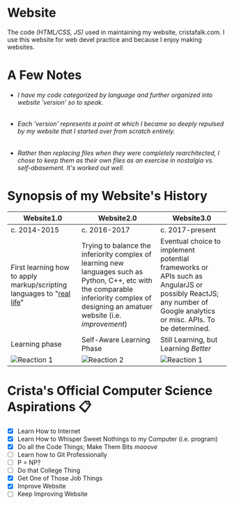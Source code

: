 # Website
The code *(HTML/CSS, JS)* used in maintaining my website, cristafalk.com. I use this website for web devel practice and because I enjoy making websites.

# A Few Notes
* ###### I have my code categorized by language and further organized into website 'version' so to speak.
* ###### Each 'version' represents a point at which I became so deeply repulsed by my website that I started over from scratch entirely.
* ###### Rather than replacing files when they were completely rearchitected, I chose to keep them as their own files as an exercise in nostalgia vs. self-abasement. It's worked out well.

# Synopsis of my Website's History
Website1.0 | Website2.0  | Website3.0 
------------ | ------------- | -------------
c. 2014-2015 | c. 2016-2017 | c. 2017-present
First learning how to apply markup/scripting languages to "[real life](https://en.wikipedia.org/wiki/Real_life)" | Trying to balance the inferiority complex of learning new languages such as Python, C++, etc with the comparable inferiority complex of designing an amatuer website (i.e. *improvement*)| Eventual choice to implement potential frameworks or APIs such as AngularJS or possibly ReactJS; any number of Google analytics or misc. APIs. To be determined.
Learning phase | Self-Aware Learning Phase | Still Learning, but Learning *Better*
![Reaction 1](https://pbs.twimg.com/media/CyhKgy0W8AA8rMQ.jpg) | ![Reaction 2](http://mtncatholic.com/wp-content/uploads/2016/10/6357600113572837231773916132_michael-scott-s-top-tantrums.png) | ![Reaction 1](https://encrypted-tbn0.gstatic.com/images?q=tbn:ANd9GcQ9CNDdgctA7eSvOmI0ibVeMy60zJ9MIZWAthbBYW34qmIDtk1d)

# Crista's Official Computer Science Aspirations :clipboard:
- [x] Learn How to Internet
- [x] Learn How to Whisper Sweet Nothings to my Computer (i.e. program)
- [x] Do all the Code Things; Make Them Bits *mooove*
- [ ] Learn how to Git Professionally
- [ ] P = NP? 
- [ ] Do that College Thing
- [x] Get One of Those Job Things
- [x] Improve Website
- [ ] Keep Improving Website
